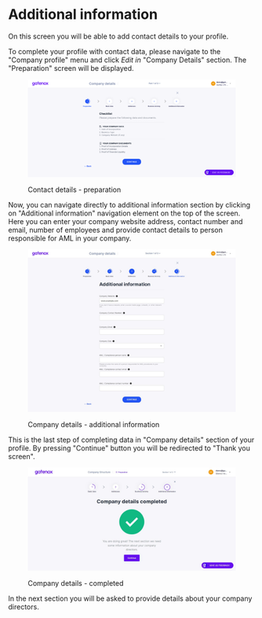 # Additional information

On this screen you will be able to add contact details to your profile.

To complete your profile with contact data, please navigate to the "Company profile" menu and click _Edit in_ "Company Details" section. The "Preparation" screen will be displayed.

<figure><img src="../../../docs/Images/preparation.png" alt=""><figcaption><p>Contact details - preparation</p></figcaption></figure>

Now, you can navigate directly to additional information section by clicking on "Additional information" navigation element on the top of the screen. Here you can enter your company website address, contact number and email, number of employees and provide contact details to person responsible for AML in your company.

<figure><img src="../../../.gitbook/assets/additional_info.png" alt=""><figcaption><p>Company details - additional information</p></figcaption></figure>

This is the last step of completing data in "Company details" section of your profile. By pressing "Continue" button you will be redirected to "Thank you screen".

<figure><img src="../../../.gitbook/assets/company_details_completed.png" alt=""><figcaption><p>Company details - completed</p></figcaption></figure>

In the next section you will be asked to provide details about your company directors.

